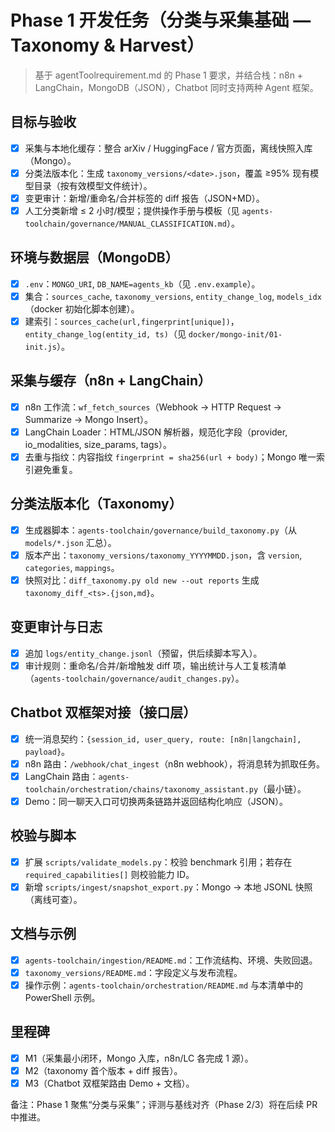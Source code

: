 # Phase 1 开发任务（分类与采集基础 — Taxonomy & Harvest）
> 基于 agentToolrequirement.md 的 Phase 1 要求，并结合栈：n8n + LangChain，MongoDB（JSON），Chatbot 同时支持两种 Agent 框架。

## 目标与验收
- [x] 采集与本地化缓存：整合 arXiv / HuggingFace / 官方页面，离线快照入库（Mongo）。
- [x] 分类法版本化：生成 `taxonomy_versions/<date>.json`，覆盖 ≥95% 现有模型目录（按有效模型文件统计）。
- [x] 变更审计：新增/重命名/合并标签的 diff 报告（JSON+MD）。
- [x] 人工分类新增 ≤ 2 小时/模型；提供操作手册与模板（见 `agents-toolchain/governance/MANUAL_CLASSIFICATION.md`）。

## 环境与数据层（MongoDB）
- [x] `.env`：`MONGO_URI`, `DB_NAME=agents_kb`（见 `.env.example`）。
- [x] 集合：`sources_cache`, `taxonomy_versions`, `entity_change_log`, `models_idx`（docker 初始化脚本创建）。
- [x] 建索引：`sources_cache(url,fingerprint[unique])`，`entity_change_log(entity_id, ts)`（见 `docker/mongo-init/01-init.js`）。

## 采集与缓存（n8n + LangChain）
- [x] n8n 工作流：`wf_fetch_sources`（Webhook → HTTP Request → Summarize → Mongo Insert）。
- [x] LangChain Loader：HTML/JSON 解析器，规范化字段（provider, io_modalities, size_params, tags）。
- [x] 去重与指纹：内容指纹 `fingerprint = sha256(url + body)`；Mongo 唯一索引避免重复。

## 分类法版本化（Taxonomy）
- [x] 生成器脚本：`agents-toolchain/governance/build_taxonomy.py`（从 `models/*.json` 汇总）。
- [x] 版本产出：`taxonomy_versions/taxonomy_YYYYMMDD.json`，含 `version`, `categories`, `mappings`。
- [x] 快照对比：`diff_taxonomy.py old new --out reports` 生成 `taxonomy_diff_<ts>.{json,md}`。

## 变更审计与日志
- [x] 追加 `logs/entity_change.jsonl`（预留，供后续脚本写入）。
- [x] 审计规则：重命名/合并/新增触发 diff 项，输出统计与人工复核清单（`agents-toolchain/governance/audit_changes.py`）。

## Chatbot 双框架对接（接口层）
- [x] 统一消息契约：`{session_id, user_query, route: [n8n|langchain], payload}`。
- [x] n8n 路由：`/webhook/chat_ingest`（n8n webhook），将消息转为抓取任务。
- [x] LangChain 路由：`agents-toolchain/orchestration/chains/taxonomy_assistant.py`（最小链）。
- [x] Demo：同一聊天入口可切换两条链路并返回结构化响应（JSON）。

## 校验与脚本
- [x] 扩展 `scripts/validate_models.py`：校验 benchmark 引用；若存在 `required_capabilities[]` 则校验能力 ID。
- [x] 新增 `scripts/ingest/snapshot_export.py`：Mongo → 本地 JSONL 快照（离线可查）。

## 文档与示例
- [x] `agents-toolchain/ingestion/README.md`：工作流结构、环境、失败回退。
- [x] `taxonomy_versions/README.md`：字段定义与发布流程。
- [x] 操作示例：`agents-toolchain/orchestration/README.md` 与本清单中的 PowerShell 示例。

## 里程碑
- [x] M1（采集最小闭环，Mongo 入库，n8n/LC 各完成 1 源）。
- [x] M2（taxonomy 首个版本 + diff 报告）。
- [x] M3（Chatbot 双框架路由 Demo + 文档）。

备注：Phase 1 聚焦“分类与采集”；评测与基线对齐（Phase 2/3）将在后续 PR 中推进。
